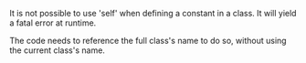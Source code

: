 It is not possible to use 'self' when defining a constant in a class. It will yield a fatal error at runtime. 

<?php
    class a { 
        const C1 = 1; 
        const C2 = self::C1; 
        const C3 = a::C3; 
    }
?>

The code needs to reference the full class's name to do so, without using the current class's name. 

<?php
    class a { 
        const C1 = 1; 
        const C2 = a::C1; 
    }
?>

